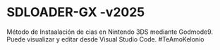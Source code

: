 # SDLOADER-GX -v2025
Método de Instaalación de cias en Nintendo 3DS mediante Godmode9.
Puede visualizar y editar desde Visual Studio Code.
#TeAmoKelonio
